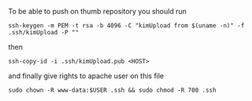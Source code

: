 To be able to push on thumb repository you should run

```
ssh-keygen -m PEM -t rsa -b 4096 -C "kimUpload from $(uname -n)" -f .ssh/kimUpload -P ""
```

then

```
ssh-copy-id -i .ssh/kimUpload.pub <HOST>
```

and finally give rights to apache user on this file

```
sudo chown -R www-data:$USER .ssh && sudo chmod -R 700 .ssh
```
